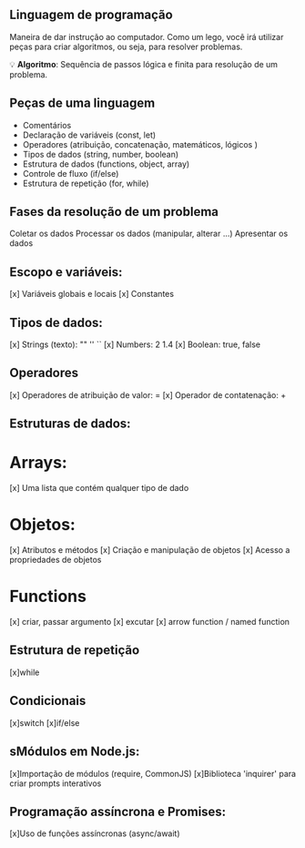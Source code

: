 ## Linguagem de programação

Maneira de dar instrução ao computador. Como um lego, você irá utilizar peças para criar algoritmos, ou seja, para resolver problemas.

💡 **Algoritmo**: Sequência de passos lógica e finita para resolução de um problema.

## Peças de uma linguagem

- Comentários
- Declaração de variáveis (const, let)
- Operadores (atribuição, concatenação, matemáticos, lógicos )
- Tipos de dados (string, number, boolean)
- Estrutura de dados (functions, object, array)
- Controle de fluxo (if/else)
- Estrutura de repetição (for, while)

## Fases da resolução de um problema

Coletar os dados
Processar os dados (manipular, alterar ...)
Apresentar os dados

## Escopo e variáveis:

[x] Variáveis globais e locais
[x] Constantes

## Tipos de dados:

[x] Strings (texto): "" '' ``
[x] Numbers: 2 1.4
[x] Boolean: true, false

## Operadores

[x] Operadores de atribuição de valor: =
[x] Operador de contatenação: +

## Estruturas de dados:

# Arrays:

[x] Uma lista que contém qualquer tipo de dado

# Objetos:

[x] Atributos e métodos
[x] Criação e manipulação de objetos
[x] Acesso a propriedades de objetos

# Functions

[x] criar, passar argumento
[x] excutar
[x] arrow function / named function

## Estrutura de repetição

[x]while

## Condicionais

[x]switch
[x]if/else

## sMódulos em Node.js:

[x]Importação de módulos (require, CommonJS)
[x]Biblioteca 'inquirer' para criar prompts interativos

## Programação assíncrona e Promises:

[x]Uso de funções assíncronas (async/await)
